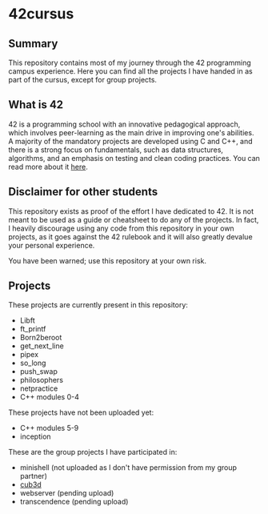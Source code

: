 # 42cursus

## Summary

This repository contains most of my journey through the 42 programming campus experience. 
Here you can find all the projects I have handed in as part of the cursus, except for group projects.

## What is 42

42 is a programming school with an innovative pedagogical approach, which involves peer-learning as the main drive in improving one's abilities.
A majority of the mandatory projects are developed using C and C++, and there is a strong focus on fundamentals, such as data structures, algorithms, and an emphasis on testing and clean coding practices.
You can read more about it [here](https://42.fr/en/homepage).

## Disclaimer for other students

This repository exists as proof of the effort I have dedicated to 42.
It is not meant to be used as a guide or cheatsheet to do any of the projects.
In fact, I heavily discourage using any code from this repository in your own projects, as it goes against the 42 rulebook and it will also greatly devalue your personal experience.

You have been warned; use this repository at your own risk.

## Projects

These projects are currently present in this repository:

- Libft
- ft_printf
- Born2beroot
- get_next_line
- pipex
- so_long
- push_swap
- philosophers
- netpractice
- C++ modules 0-4

These projects have not been uploaded yet:

- C++ modules 5-9
- inception

These are the group projects I have participated in:

- minishell (not uploaded as I don't have permission from my group partner)
- [cub3d](https://github.com/ander-vieira/42cub3d)
- webserver (pending upload)
- transcendence (pending upload)
